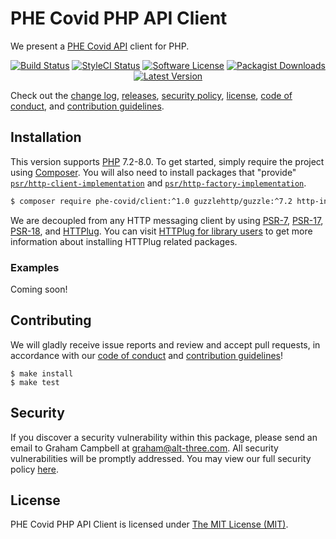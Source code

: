 # PHE Covid PHP API Client

We present a [PHE Covid API](https://coronavirus.data.gov.uk/details/developers-guide) client for PHP.

<p align="center">
<a href="https://github.com/PHECovidPHP/Client/actions?query=workflow%3ATests"><img src="https://img.shields.io/github/workflow/status/PHECovidPHP/Client/Tests?label=Tests&style=flat-square" alt="Build Status"></img></a>
<a href="https://github.styleci.io/repos/327372053"><img src="https://github.styleci.io/repos/327372053/shield" alt="StyleCI Status"></img></a>
<a href="LICENSE"><img src="https://img.shields.io/badge/license-MIT-brightgreen?style=flat-square" alt="Software License"></img></a>
<a href="https://packagist.org/packages/phe-covid/client"><img src="https://img.shields.io/packagist/dt/phe-covid/client?style=flat-square" alt="Packagist Downloads"></img></a>
<a href="https://github.com/PHECovidPHP/Client/releases"><img src="https://img.shields.io/github/release/PHECovidPHP/Client?style=flat-square" alt="Latest Version"></img></a>
</p>

Check out the [change log](CHANGELOG.md), [releases](https://github.com/PHECovidPHP/Client/releases), [security policy](https://github.com/PHECovidPHP/Client/security/policy), [license](LICENSE), [code of conduct](.github/CODE_OF_CONDUCT.md), and [contribution guidelines](.github/CONTRIBUTING.md).


## Installation

This version supports [PHP](https://php.net) 7.2-8.0. To get started, simply require the project using [Composer](https://getcomposer.org). You will also need to install packages that "provide" [`psr/http-client-implementation`](https://packagist.org/providers/psr/http-client-implementation) and [`psr/http-factory-implementation`](https://packagist.org/providers/psr/http-factory-implementation).

```bash
$ composer require phe-covid/client:^1.0 guzzlehttp/guzzle:^7.2 http-interop/http-factory-guzzle:^1.0
```

We are decoupled from any HTTP messaging client by using [PSR-7](https://www.php-fig.org/psr/psr-7/), [PSR-17](https://www.php-fig.org/psr/psr-17/), [PSR-18](https://www.php-fig.org/psr/psr-18/), and [HTTPlug](https://httplug.io/). You can visit [HTTPlug for library users](https://docs.php-http.org/en/latest/httplug/users.html) to get more information about installing HTTPlug related packages.


### Examples

Coming soon!


## Contributing

We will gladly receive issue reports and review and accept pull requests, in accordance with our [code of conduct](.github/CODE_OF_CONDUCT.md) and [contribution guidelines](.github/CONTRIBUTING.md)!

```
$ make install
$ make test
```


## Security

If you discover a security vulnerability within this package, please send an email to Graham Campbell at graham@alt-three.com. All security vulnerabilities will be promptly addressed. You may view our full security policy [here](https://github.com/PHECovidPHP/Client/security/policy).


## License

PHE Covid PHP API Client is licensed under [The MIT License (MIT)](LICENSE).
